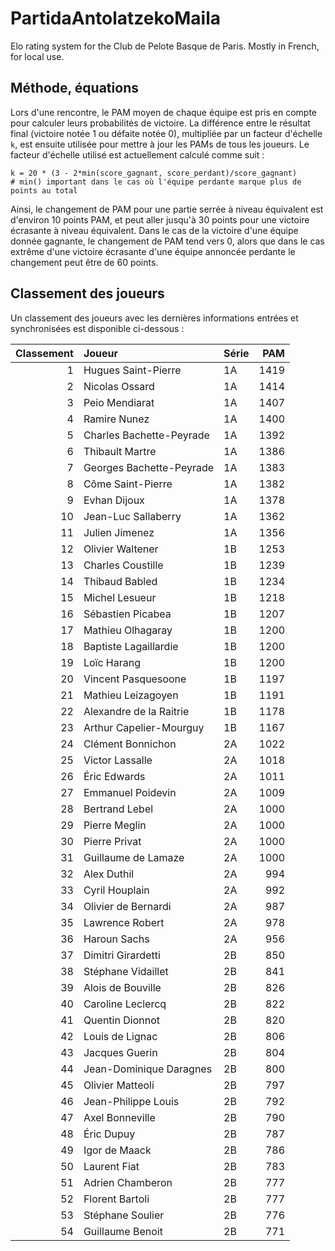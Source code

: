 # PartidaAntolatzekoMaila
Elo rating system for the Club de Pelote Basque de Paris. Mostly in French, for local use.

## Méthode, équations
Lors d'une rencontre, le PAM moyen de chaque équipe est pris en compte pour calculer leurs probabilités de victoire. La différence entre le résultat final (victoire notée 1 ou défaite notée 0), multipliée par un facteur d'échelle `k`, est ensuite utilisée pour mettre à jour les PAMs de tous les joueurs. Le facteur d'échelle utilisé est actuellement calculé comme suit :

```
k = 20 * (3 - 2*min(score_gagnant, score_perdant)/score_gagnant)
# min() important dans le cas où l'équipe perdante marque plus de points au total
```

Ainsi, le changement de PAM pour une partie serrée à niveau équivalent est d'environ 10 points PAM, et peut aller jusqu'à 30 points pour une victoire écrasante à niveau équivalent. Dans le cas de la victoire d'une équipe donnée gagnante, le changement de PAM tend vers 0, alors que dans le cas extrême d'une victoire écrasante d'une équipe annoncée perdante le changement peut être de 60 points.

## Classement des joueurs
Un classement des joueurs avec les dernières informations entrées et synchronisées est disponible ci-dessous :

|   Classement | Joueur                   | Série   |   PAM |
|-------------:|:-------------------------|:--------|------:|
|            1 | Hugues Saint-Pierre      | 1A      |  1419 |
|            2 | Nicolas Ossard           | 1A      |  1414 |
|            3 | Peio Mendiarat           | 1A      |  1407 |
|            4 | Ramire Nunez             | 1A      |  1400 |
|            5 | Charles Bachette-Peyrade | 1A      |  1392 |
|            6 | Thibault Martre          | 1A      |  1386 |
|            7 | Georges Bachette-Peyrade | 1A      |  1383 |
|            8 | Côme Saint-Pierre        | 1A      |  1382 |
|            9 | Evhan Dijoux             | 1A      |  1378 |
|           10 | Jean-Luc Sallaberry      | 1A      |  1362 |
|           11 | Julien Jimenez           | 1A      |  1356 |
|           12 | Olivier Waltener         | 1B      |  1253 |
|           13 | Charles Coustille        | 1B      |  1239 |
|           14 | Thibaud Babled           | 1B      |  1234 |
|           15 | Michel Lesueur           | 1B      |  1218 |
|           16 | Sébastien Picabea        | 1B      |  1207 |
|           17 | Mathieu Olhagaray        | 1B      |  1200 |
|           18 | Baptiste Lagaillardie    | 1B      |  1200 |
|           19 | Loïc Harang              | 1B      |  1200 |
|           20 | Vincent Pasquesoone      | 1B      |  1197 |
|           21 | Mathieu Leizagoyen       | 1B      |  1191 |
|           22 | Alexandre de la Raitrie  | 1B      |  1178 |
|           23 | Arthur Capelier-Mourguy  | 1B      |  1167 |
|           24 | Clément Bonnichon        | 2A      |  1022 |
|           25 | Victor Lassalle          | 2A      |  1018 |
|           26 | Éric Edwards             | 2A      |  1011 |
|           27 | Emmanuel Poidevin        | 2A      |  1009 |
|           28 | Bertrand Lebel           | 2A      |  1000 |
|           29 | Pierre Meglin            | 2A      |  1000 |
|           30 | Pierre Privat            | 2A      |  1000 |
|           31 | Guillaume de Lamaze      | 2A      |  1000 |
|           32 | Alex Duthil              | 2A      |   994 |
|           33 | Cyril Houplain           | 2A      |   992 |
|           34 | Olivier de Bernardi      | 2A      |   987 |
|           35 | Lawrence Robert          | 2A      |   978 |
|           36 | Haroun Sachs             | 2A      |   956 |
|           37 | Dimitri Girardetti       | 2B      |   850 |
|           38 | Stéphane Vidaillet       | 2B      |   841 |
|           39 | Alois de Bouville        | 2B      |   826 |
|           40 | Caroline Leclercq        | 2B      |   822 |
|           41 | Quentin Dionnot          | 2B      |   820 |
|           42 | Louis de Lignac          | 2B      |   806 |
|           43 | Jacques Guerin           | 2B      |   804 |
|           44 | Jean-Dominique Daragnes  | 2B      |   800 |
|           45 | Olivier Matteoli         | 2B      |   797 |
|           46 | Jean-Philippe Louis      | 2B      |   792 |
|           47 | Axel Bonneville          | 2B      |   790 |
|           48 | Éric Dupuy               | 2B      |   787 |
|           49 | Igor de Maack            | 2B      |   786 |
|           50 | Laurent Fiat             | 2B      |   783 |
|           51 | Adrien Chamberon         | 2B      |   777 |
|           52 | Florent Bartoli          | 2B      |   777 |
|           53 | Stéphane Soulier         | 2B      |   776 |
|           54 | Guillaume Benoit         | 2B      |   771 |
